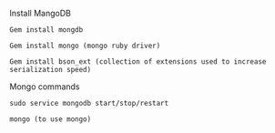 Install MangoDB

	Gem install mongdb
	
	Gem install mongo (mongo ruby driver)
	
	Gem install bson_ext (collection of extensions used to increase serialization speed)

Mongo commands
	
	sudo service mongodb start/stop/restart
	
	mongo (to use mongo)
	
